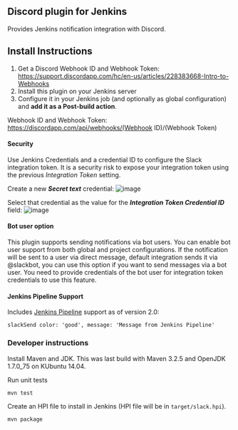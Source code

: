 Discord plugin for Jenkins
----------------------------------------------------------------

Provides Jenkins notification integration with Discord.

## Install Instructions

1. Get a Discord Webhook ID and Webhook Token: https://support.discordapp.com/hc/en-us/articles/228383668-Intro-to-Webhooks
2. Install this plugin on your Jenkins server
3. Configure it in your Jenkins job (and optionally as global configuration) and **add it as a Post-build action**.

Webhook ID and Webhook Token: https://discordapp.com/api/webhooks/(Webhook ID)/(Webhook Token)

#### Security

Use Jenkins Credentials and a credential ID to configure the Slack integration token. It is a security risk to expose your integration token using the previous *Integration Token* setting.

Create a new ***Secret text*** credential:
![image](https://cloud.githubusercontent.com/assets/983526/17971588/6c26dfa0-6aa9-11e6-808c-3e139446e013.png)


Select that credential as the value for the ***Integration Token Credential ID*** field:
![image](https://cloud.githubusercontent.com/assets/983526/17971458/ec296bf6-6aa8-11e6-8d19-06d9f1c9d611.png)


#### Bot user option
This plugin supports sending notifications via bot users. You can enable bot user support from both 
global and project configurations. If the notification will be sent to a user via direct message, 
default integration sends it via @slackbot, you can use this option if you want to send messages via a bot user.
You need to provide credentials of the bot user for integration token credentials to use this feature. 

#### Jenkins Pipeline Support

Includes [Jenkins Pipeline](https://github.com/jenkinsci/workflow-plugin) support as of version 2.0:

```
slackSend color: 'good', message: 'Message from Jenkins Pipeline'
```

### Developer instructions

Install Maven and JDK.  This was last build with Maven 3.2.5 and OpenJDK
1.7.0\_75 on KUbuntu 14.04.

Run unit tests

    mvn test

Create an HPI file to install in Jenkins (HPI file will be in `target/slack.hpi`).

    mvn package

[jenkins-builds]: https://jenkins.ci.cloudbees.com/job/plugins/job/slack-plugin/
[jenkins-status]: https://jenkins.ci.cloudbees.com/buildStatus/icon?job=plugins/slack-plugin
[slack-badge]: https://jenkins-slack-testing-signup.herokuapp.com/badge.svg
[slack-signup]: https://jenkins-slack-testing-signup.herokuapp.com/
